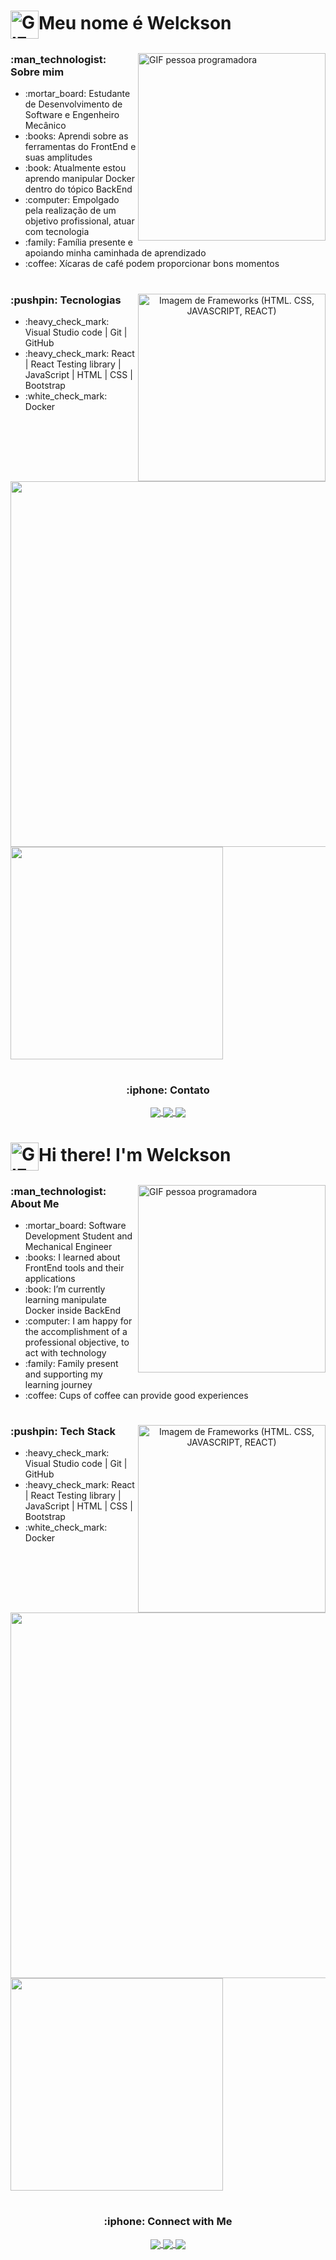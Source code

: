 <h1 align="left">
  <img align="center" height=45px src="https://media1.giphy.com/media/26xBwdIuRJiAIqHwA/giphy.gif?cid=ecf05e47jmfo8clqckfcs7u3u23kjgq2pwb9k2wpersjmy6h&rid=giphy.gif&ct=g" alt="GIF Olá">Meu nome é Welckson
</h1>

<section align="left">
  <img align="right" width=300px src="https://media4.giphy.com/media/qgQUggAC3Pfv687qPC/giphy.gif?cid=ecf05e47i555wna3lzpoicbvv0yq3pz8zv15lue1ruj0e328&rid=giphy.gif&ct=g" alt="GIF pessoa programadora">
  <h3>:man_technologist: Sobre mim</h3>
  <ul>
    <li>:mortar_board: Estudante de Desenvolvimento de Software e Engenheiro Mecânico</li>
    <li>:books: Aprendi sobre as ferramentas do FrontEnd e suas amplitudes</li>
    <li>:book: Atualmente estou aprendo manipular Docker dentro do tópico BackEnd</li>
    <li>:computer: Empolgado pela realização de um objetivo profissional, atuar com tecnologia</li>
    <li>:family: Família presente e apoiando minha caminhada de aprendizado</li>
    <li>:coffee: Xícaras de café podem proporcionar bons momentos</li>
  </ul>
</section>

#

<section align="center">
  <img align="right"  width=300px src="https://raulgb.com/images/htmlCSSJsReactLogos.jpg" alt="Imagem de Frameworks (HTML. CSS, JAVASCRIPT, REACT)" />
  <h3 align="left">:pushpin: Tecnologias</h3>
  <ul align="left">
    <li align="left">:heavy_check_mark:  Visual Studio code | Git | GitHub</li>
    <li align="left">:heavy_check_mark: React | React Testing library | JavaScript | HTML | CSS | Bootstrap</li>
    <li align="left">:white_check_mark: Docker</li>
  </ul>
</section>

#

<section>
  <a href="https://github.com/WelcksonValentim-Turma15-TriboB" target="blank">
    <img width=585px src="https://github-readme-stats.vercel.app/api?username=WelcksonValentim-Turma15-TriboB&show_icons=true&theme=dark)">
  </a>
    <a href="https://github.com/WelcksonValentim-Turma15-TriboB" target="blank">
    <img width=340px src="https://github-readme-stats.vercel.app/api/top-langs/?username=WelcksonValentim-Turma15-TriboB&langs_count=8)">
  </a>
</section>

#

<h3 align="center">:iphone: Contato</h3>
<section align="center">
    <a href="//www.linkedin.com/in/welcksonvalentim">
      <img align="center" src="https://img.shields.io/badge/LinkedIn-0077B5?style=for-the-badge&logo=linkedin&logoColor=white">
    </a>
    <a href=mailto:wellvalentim@hotmail.com?>
      <img align="center" src="https://img.shields.io/badge/Gmail-D14836?style=for-the-badge&logo=gmail&logoColor=white">
    </a>
    <a href="hhtps://instagram.com/welcksonvalentim">
      <img align="center" src="https://img.shields.io/badge/Instagram-E4405F?style=for-the-badge&logo=instagram&logoColor=white">
    </a>
</section>

#

#
 
<h1 align="left">
  <img align="center" height=45px src="https://media1.giphy.com/media/26xBwdIuRJiAIqHwA/giphy.gif?cid=ecf05e47jmfo8clqckfcs7u3u23kjgq2pwb9k2wpersjmy6h&rid=giphy.gif&ct=g" alt="GIF Olá">Hi there! I'm Welckson
</h1>

<section align="left">
  <img align="right" width=300px src="https://media4.giphy.com/media/qgQUggAC3Pfv687qPC/giphy.gif?cid=ecf05e47i555wna3lzpoicbvv0yq3pz8zv15lue1ruj0e328&rid=giphy.gif&ct=g" alt="GIF pessoa programadora">
  <h3>:man_technologist: About Me</h3>
  <ul>
    <li>:mortar_board: Software Development Student and Mechanical Engineer</li>
    <li>:books: I learned about FrontEnd tools and their applications</li>
    <li>:book: I’m currently learning manipulate Docker inside BackEnd</li>
    <li>:computer: I am happy for the accomplishment of a professional objective, to act with technology</li>
    <li>:family: Family present and supporting my learning journey</li>
    <li>:coffee: Cups of coffee can provide good experiences</li>
  </ul>
</section>

#

<section align="center">
  <img align="right"  width=300px src="https://raulgb.com/images/htmlCSSJsReactLogos.jpg" alt="Imagem de Frameworks (HTML. CSS, JAVASCRIPT, REACT)" />
  <h3 align="left">:pushpin: Tech Stack</h3>
  <ul align="left">
    <li align="left">:heavy_check_mark:  Visual Studio code | Git | GitHub</li>
    <li align="left">:heavy_check_mark: React | React Testing library | JavaScript | HTML | CSS | Bootstrap</li>
    <li align="left">:white_check_mark: Docker</li>
  </ul>
</section>

#

<section>
  <a href="https://github.com/WelcksonValentim-Turma15-TriboB" target="blank">
    <img width=585px src="https://github-readme-stats.vercel.app/api?username=WelcksonValentim-Turma15-TriboB&show_icons=true&theme=dark)">
  </a>
    <a href="https://github.com/WelcksonValentim-Turma15-TriboB" target="blank">
    <img width=340px src="https://github-readme-stats.vercel.app/api/top-langs/?username=WelcksonValentim-Turma15-TriboB&langs_count=8)">
  </a>
</section>

#
<h3 align="center">:iphone: Connect with Me</h3>
<section align="center">
    <a href="//www.linkedin.com/in/welcksonvalentim">
      <img align="center" src="https://img.shields.io/badge/LinkedIn-0077B5?style=for-the-badge&logo=linkedin&logoColor=white">
    </a>
    <a href=mailto:wellvalentim@hotmail.com?>
      <img align="center" src="https://img.shields.io/badge/Gmail-D14836?style=for-the-badge&logo=gmail&logoColor=white">
    </a>
    <a href="hhtps://instagram.com/welcksonvalentim">
      <img align="center" src="https://img.shields.io/badge/Instagram-E4405F?style=for-the-badge&logo=instagram&logoColor=white">
    </a>
</section>
  
 
